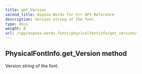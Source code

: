 ```yaml
---
title: get_Version
second_title: Aspose.Words for C++ API Reference
description: Version string of the font. 
type: docs
weight: 0
url: /cpp/aspose.words.fonts/physicalfontinfo/get_version/
---
```

## PhysicalFontInfo.get_Version method


Version string of the font. 

